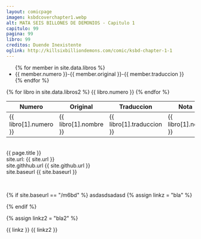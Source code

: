 ```yaml
---
layout: comicpage
imagen: ksbdcoverchapter1.webp
alt: MATA SEIS BILLONES DE DEMONIOS - Capitulo 1
capitulo: 99
pagina: 99
libro: 99
creditos: Duende Inexistente
oglink: http://killsixbilliondemons.com/comic/ksbd-chapter-1-1
---
```


<ul>
{% for member in site.data.libros %}
  <li>
    {{ member.numero }}-{{ member.original }}-{{ member.traduccion }}
  </li>
{% endfor %}
</ul>


<table>
<thead>
<th>Numero</th><th>Original</th><th>Traduccion</th><th>Nota</th>
</thead>
{% for libro in site.data.libros2 %}

<tr>
<td>{{ libro[1].numero }}</td><td>{{ libro[1].nombre }}</td><td>{{ libro[1].traduccion }}</td><td>{{ libro[1].nota }}</td>
</tr>
{{ libro.numero }}
{% endfor %}
</table>



<br> {{ page.title }}<br> 
site.url: {{ site.url }}<br>
site.githhub.url {{ site.github.url }}<br>
site.baseurl {{ site.baseurl }}

<br>


{% if site.baseurl == "/m6bd" %}
asdasdsadasd
{% assign linkz = "bla" %}

{% endif %}

{% assign linkz2 = "bla2" %}

{{ linkz }}
{{ linkz2 }}
